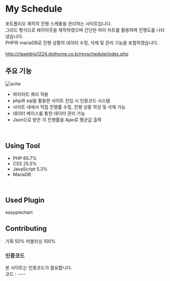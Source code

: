 # My Schedule
포트폴리오 제작의 진행 스케줄을 관리하는 사이트입니다.</br>
그리드 형식으로 레이아웃을 제작하였으며 간단한 파이 차트를 활용하여 진행도를 나타냈습니다.</br>
PHP와 mariaDB로 진행 상황의 데이터 수정, 삭제 및 관리 기능을 포함하였습니다.
</br>
</br>
http://rlawldnjs1224.dothome.co.kr/myschedule/index.php
</br>


## 주요 기능
![sche](https://user-images.githubusercontent.com/77706798/111946407-c8dae300-8b1e-11eb-88d8-663d0f6f0bfe.png)


- 파이차트 쿼리 적용
- php와 sql을 활용한 사이트 진입 시 인증코드 시스템
- 사이트 내에서 직접 진행률 수정, 진행 상황 작성 및 삭제 가능
- 데이터 베이스를 통한 데이터 관리 가능
- Json으로 받은 각 진행률을 Ajax로 평균값 출력
</br>


## Using Tool
- PHP 65.7%
- CSS 25.5%
- JavaScript 5.3%
- MariaDB
</br>


## Used Plugin
easypiechart
</br>


## Contributing
기획 50%
퍼블리싱 100%
</br>


### 인증코드
본 사이트는 인증코드가 필요합니다.</br>
코드 : ----

